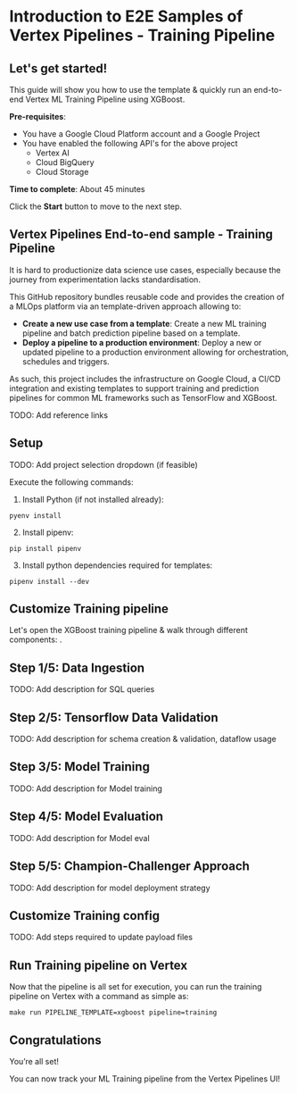 # Introduction to E2E Samples of Vertex Pipelines - Training Pipeline


## Let's get started!

This guide will show you how to use the template & quickly run an end-to-end Vertex ML Training Pipeline using XGBoost.

**Pre-requisites**:

- You have a Google Cloud Platform account and a Google Project
- You have enabled the following API's for the above project
    - Vertex AI
    - Cloud BigQuery
    - Cloud Storage

**Time to complete**: About 45 minutes

Click the **Start** button to move to the next step.


## Vertex Pipelines End-to-end sample - Training Pipeline

It is hard to productionize data science use cases, especially because the journey from experimentation lacks standardisation. 

This GitHub repository bundles reusable code and provides the creation of a MLOps platform via an template-driven approach allowing to:

- **Create a new use case from a template**: Create a new ML training pipeline and batch prediction pipeline based on a template.
- **Deploy a pipeline to a production environment**: Deploy a new or updated pipeline to a production environment allowing for orchestration, schedules and triggers.

As such, this project includes the infrastructure on Google Cloud, a CI/CD integration and existing templates to support training and prediction pipelines for common ML frameworks such as TensorFlow and XGBoost.

TODO: Add reference links


## Setup

TODO: Add project selection dropdown (if feasible)

Execute the following commands:

1. Install Python (if not installed already):
```
pyenv install
```
2. Install pipenv:
```
pip install pipenv
```
3. Install python dependencies required for templates:
```
pipenv install --dev
```


## Customize Training pipeline

Let's open the XGBoost training pipeline & walk through different components:
<walkthrough-editor-open-file filePath="./pipelines/xgboost/training/pipeline.py"
                              text="XGBoost Training Pipeline">
</walkthrough-editor-open-file>.

## Step 1/5: Data Ingestion

TODO: Add description for SQL queries

## Step 2/5: Tensorflow Data Validation

TODO: Add description for schema creation & validation, dataflow usage

## Step 3/5: Model Training

TODO: Add description for Model training

## Step 4/5: Model Evaluation

TODO: Add description for Model eval

## Step 5/5: Champion-Challenger Approach

TODO: Add description for model deployment strategy


## Customize Training config

TODO: Add steps required to update payload files


## Run Training pipeline on Vertex

Now that the pipeline is all set for execution, you can run the training pipeline on Vertex with a command as simple as:
```
make run PIPELINE_TEMPLATE=xgboost pipeline=training
```


## Congratulations

<walkthrough-conclusion-trophy></walkthrough-conclusion-trophy>

You’re all set!

You can now track your ML Training pipeline from the Vertex Pipelines UI!
